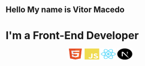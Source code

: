 ## Hello My name is Vitor Macedo 
# I'm a Front-End Developer

<div style="display: inline_block" align="center">
  <img align="center" height="30" width="40" src="https://github.com/devicons/devicon/blob/master/icons/html5/html5-original.svg"
  <img align="center" height="30" width="40" src="https://github.com/devicons/devicon/tree/master/icons/css3"
  <img align="center" height="30" width="40" src="https://github.com/devicons/devicon/blob/v2.15.1/icons/typescript/typescript-original.svg?short_path=e1db5f1">
  <img align="center" height="30" width="40" src="https://raw.githubusercontent.com/devicons/devicon/master/icons/javascript/javascript-plain.svg">
  <img align="center" height="30" width="40" src="https://github.com/devicons/devicon/blob/v2.15.1/icons/react/react-original.svg">
  <img align="center" height="30" width="40" src="https://github.com/devicons/devicon/blob/master/icons/nextjs/nextjs-original.svg">
  
</div><br>
